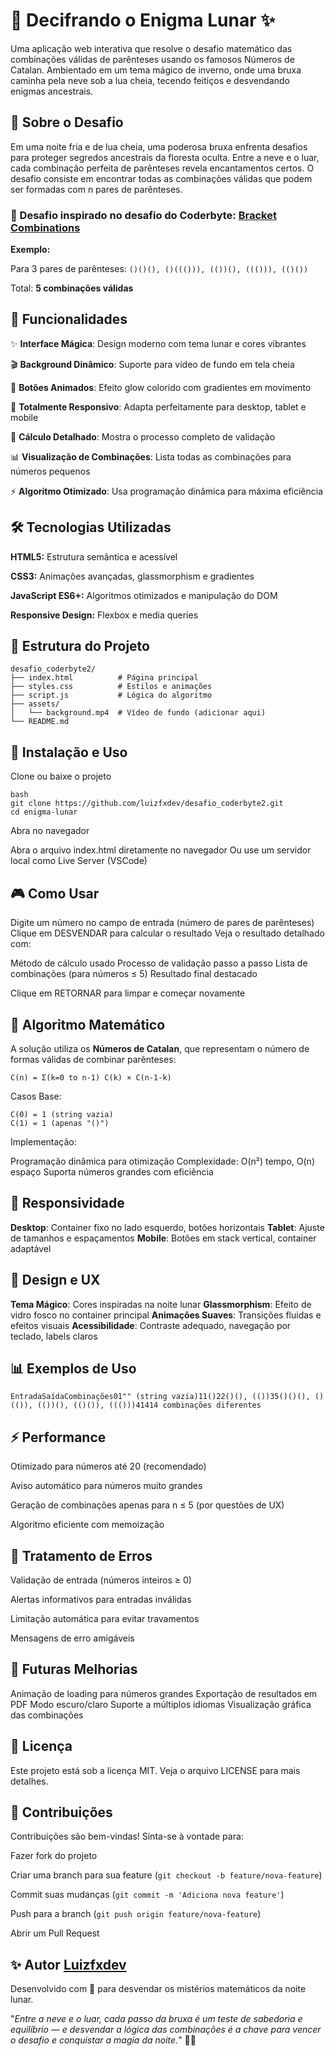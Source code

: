 # 🌙 Decifrando o Enigma Lunar ✨

Uma aplicação web interativa que resolve o desafio matemático das combinações válidas de parênteses usando os famosos Números de Catalan. 
Ambientado em um tema mágico de inverno, onde uma bruxa caminha pela neve sob a lua cheia, tecendo feitiços e desvendando enigmas ancestrais.

## 📖 Sobre o Desafio

Em uma noite fria e de lua cheia, uma poderosa bruxa enfrenta desafios para proteger segredos ancestrais da floresta oculta. 
Entre a neve e o luar, cada combinação perfeita de parênteses revela encantamentos certos. O desafio consiste em encontrar todas as combinações válidas que podem ser formadas com n pares de parênteses.

### 🔗 Desafio inspirado no desafio do Coderbyte: [Bracket Combinations](https://www.coderbyte.com/editor/Bracket%20Combinations:JavaScript)


**Exemplo:**

Para 3 pares de parênteses: ``()()(), ()((())), (())(), ((())), (()())``

Total: **5 combinações válidas**

## 🚀 Funcionalidades

✨ **Interface Mágica**: Design moderno com tema lunar e cores vibrantes

🎬 **Background Dinâmico**: Suporte para vídeo de fundo em tela cheia

🌈 **Botões Animados**: Efeito glow colorido com gradientes em movimento

📱 **Totalmente Responsivo**: Adapta perfeitamente para desktop, tablet e mobile

🧮 **Cálculo Detalhado**: Mostra o processo completo de validação

📊 **Visualização de Combinações**: Lista todas as combinações para números pequenos

⚡ **Algoritmo Otimizado**: Usa programação dinâmica para máxima eficiência

## 🛠️ Tecnologias Utilizadas

**HTML5:** Estrutura semântica e acessível

**CSS3:** Animações avançadas, glassmorphism e gradientes

**JavaScript ES6+:** Algoritmos otimizados e manipulação do DOM

**Responsive Design:** Flexbox e media queries

## 📁 Estrutura do Projeto
```
desafio_coderbyte2/
├── index.html          # Página principal
├── styles.css          # Estilos e animações
├── script.js           # Lógica do algoritmo
├── assets/
│   └── background.mp4  # Vídeo de fundo (adicionar aqui)
└── README.md
```

## 🔧 Instalação e Uso

Clone ou baixe o projeto
```
bash
git clone https://github.com/luizfxdev/desafio_coderbyte2.git
cd enigma-lunar
```

Abra no navegador

Abra o arquivo index.html diretamente no navegador
Ou use um servidor local como Live Server (VSCode)



## 🎮 Como Usar

Digite um número no campo de entrada (número de pares de parênteses)
Clique em DESVENDAR para calcular o resultado
Veja o resultado detalhado com:

Método de cálculo usado
Processo de validação passo a passo
Lista de combinações (para números ≤ 5)
Resultado final destacado


Clique em RETORNAR para limpar e começar novamente

## 🧮 Algoritmo Matemático
A solução utiliza os **Números de Catalan**, que representam o número de formas válidas de combinar parênteses:

``C(n) = Σ(k=0 to n-1) C(k) × C(n-1-k)``

Casos Base:
```
C(0) = 1 (string vazia)
C(1) = 1 (apenas "()")
```
Implementação:

Programação dinâmica para otimização
Complexidade: O(n²) tempo, O(n) espaço
Suporta números grandes com eficiência

## 📱 Responsividade

**Desktop**: Container fixo no lado esquerdo, botões horizontais
**Tablet**: Ajuste de tamanhos e espaçamentos
**Mobile**: Botões em stack vertical, container adaptável

## 🎨 Design e UX

**Tema Mágico**: Cores inspiradas na noite lunar
**Glassmorphism**: Efeito de vidro fosco no container principal
**Animações Suaves**: Transições fluidas e efeitos visuais
**Acessibilidade**: Contraste adequado, navegação por teclado, labels claros

## 📊 Exemplos de Uso
```
EntradaSaídaCombinações01"" (string vazia)11()22()(), (())35()()(), ()(()), (())(), (()()), ((()))41414 combinações diferentes
```
## ⚡ Performance

Otimizado para números até 20 (recomendado)

Aviso automático para números muito grandes

Geração de combinações apenas para n ≤ 5 (por questões de UX)

Algoritmo eficiente com memoização

## 🐛 Tratamento de Erros

Validação de entrada (números inteiros ≥ 0)

Alertas informativos para entradas inválidas

Limitação automática para evitar travamentos

Mensagens de erro amigáveis

## 🔮 Futuras Melhorias

 Animação de loading para números grandes
 Exportação de resultados em PDF
 Modo escuro/claro
 Suporte a múltiplos idiomas
 Visualização gráfica das combinações

## 📄 Licença
Este projeto está sob a licença MIT. Veja o arquivo LICENSE para mais detalhes.

## 🤝 Contribuições
Contribuições são bem-vindas! Sinta-se à vontade para:

Fazer fork do projeto

Criar uma branch para sua feature (``git checkout -b feature/nova-feature``)

Commit suas mudanças (``git commit -m 'Adiciona nova feature'``)

Push para a branch (``git push origin feature/nova-feature``)

Abrir um Pull Request

## ✨ Autor [Luizfxdev](https://www.linkedin.com/in/luizfxdev)


Desenvolvido com 💜 para desvendar os mistérios matemáticos da noite lunar.


"*Entre a neve e o luar, cada passo da bruxa é um teste de sabedoria e equilíbrio — e desvendar a lógica das combinações é a chave para vencer o desafio e conquistar a magia da noite.*" 🌙✨
